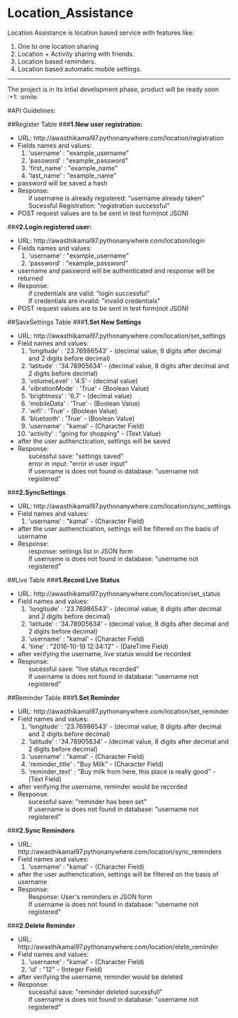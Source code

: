 # Location_Assistance

Location Assistance is location based service with features like:

1. One to one location sharing
2. Location + Activity sharing with friends.
3. Location based reminders.
4. Location based automatic mobile settings.

<hr>
The project is in its intial development phase, product will be ready soon :+1: :smile:

#API Guidelines:

##Register Table
###<b>1.New user registration:</b>
<ul>
    <li> URL: http://awasthikamal97.pythonanywhere.com/location/registration </li>
    <li>Fields names and values:
        <ol>
            <li>'username' : "example_username"</li>
            <li>'password' : "example_password"</li>
            <li>'first_name' : "example_name"</li>
            <li>'last_name' : "example_name"</li>
        </ol>
    </li>
    <li> password will be saved a hash</li>
    <li> Response: 
    <ol>if username is already registered: "username already taken"</ol>
    <ol>Sucessful Registration: "registration successful"</ol>
    </li>
    <li> POST request values are to be sent in test form(not JSON)</li>
</ul>


###<b>2.Login registered user:</b>
<ul>
    <li> URL: http://awasthikamal97.pythonanywhere.com/location/login</li>
    <li>Fields names and values:
        <ol>
            <li>'username' : "example_username"</li>
            <li>'password' : "example_password"</li>
         </ol>
     </li>
    <li> username and password will be authenticated and response will be returned</li>
    <li> Response: 
        <ol>if credentials are valid: "login successful"</ol>
        <ol>If credentials are invalid: "invalid credentials"</ol>
    </li>
    <li> POST request values are to be sent in test form(not JSON)</li>
</ul>


##SaveSettings Table
###<b>1.Set New Settings</b>
<ul>
    <li>URL: http://awasthikamal97.pythonanywhere.com/location/set_settings</li>
    <li>Field names and values:
        <ol>
            <li>'longitude' : '23.76986543' - (decimal value, 8 digits after decimal and 2 digits before decimal)</li>
            <li> 'latitude' : '34.78905634' - (decimal value, 8 digits after decimal and 2 digits before decimal) </li>
            <li> 'volumeLevel' : '4.5' - (decimal value) </li>
            <li> 'vibrationMode' : 'True' - (Boolean Value) </li>
            <li> 'brightness' : '6.7' - (decimal value) </li>
            <li> 'mobileData' : 'True' - (Boolean Value)</li>
            <li> 'wifi' : 'True' - (Boolean Value)</li>
            <li> 'bluetooth' : 'True' - (Boolean Value)</li>
            <li>'username' : "kamal' - (Character Field)</li>
            <li> 'activity' : "going for shopping" - (Text Value)</li>
        </ol>
    </li>
    <li> after the user authenctication, settings will be saved</li>
    <li> Response: 
        <ol>sucessful save: "settings saved"</ol>
        <ol>error in input: "error in user input"</ol>
        <ol>If username is does not found in database: "username not registered"</ol>
    </li>
</ul>  

###<b>2.SyncSettings</b>
<ul>
    <li>URL: http://awasthikamal97.pythonanywhere.com/location/sync_settings</li>
    <li>Field names and values:
        <ol>
            <li>'username' : "kamal' - (Character Field)</li>
        </ol>
    </li>
    <li> after the user authenctication, settings will be filtered on the basis of username</li>
    <li> Response: 
        <ol>response: setiings list in JSON form</ol>
        <ol>If username is does not found in database: "username not registered"</ol>
    </li>
</ul> 


##Live Table
###<b>1.Record Live Status</b>
<ul>
    <li>URL: http://awasthikamal97.pythonanywhere.com/location/set_status</li>
    <li>Field names and values:
        <ol>
            <li>'longitude' : '23.76986543' - (decimal value, 8 digits after decimal and 2 digits before decimal)</li>
            <li> 'latitude' : '34.78905634' - (decimal value, 8 digits after decimal and 2 digits before decimal) </li>
            <li>'username' : "kamal' - (Character Field)</li>
            <li> 'time' : "2016-10-19 12:34:12" - (DateTime Field)</li>
        </ol>
    </li>
    <li> after verifying the username, live status would be recorded</li>
    <li> Response: 
        <ol>sucessful save: "live status recorded"</ol>
        <ol>If username is does not found in database: "username not registered"</ol>
    </li>
</ul> 



##Reminder Table
###<b>1.Set Reminder</b>
<ul>
    <li>URL: http://awasthikamal97.pythonanywhere.com/location/set_reminder</li>
    <li>Field names and values:
        <ol>
            <li>'longitude' : '23.76986543' - (decimal value, 8 digits after decimal and 2 digits before decimal)</li>
            <li> 'latitude' : '34.78905634' - (decimal value, 8 digits after decimal and 2 digits before decimal) </li>
            <li>'username' : "kamal' - (Character Field)</li>
            <li> 'reminder_title' : "Buy Milk" - (Character Field)</li>
            <li> 'reminder_text' : "Buy milk from here, this place is really good" - (Text Field)</li>
        </ol>
    </li>
    <li> after verifying the username, reminder  would be recorded</li>
    <li> Response: 
        <ol>sucessful save: "reminder has been set"</ol>
        <ol>If username is does not found in database: "username not registered"</ol>
    </li>
</ul> 

###<b>2.Sync Reminders</b>
<ul>
    <li>URL: http://awasthikamal97.pythonanywhere.com/location/sync_reminders</li>
    <li>Field names and values:
        <ol>
            <li>'username' : "kamal' - (Character Field)</li>
        </ol>
    </li>
    <li> after the user authenctication, settings will be filtered on the basis of username</li>
    <li> Response: 
        <ol>Response: User's reminders in JSON form </ol>
        <ol>If username is does not found in database: "username not registered"</ol>
    </li>
</ul> 


###<b>2.Delete Reminder</b>
<ul>
    <li>URL: http://awasthikamal97.pythonanywhere.com/location/elete_reminder</li>
    <li>Field names and values:
        <ol>
            <li>'username' : "kamal' - (Character Field)</li>
            <li> 'id' : "12" - (Integer Field)</li>
        </ol>
    </li>
    <li> after verifying the username, reminder  would be deleted</li>
    <li> Response: 
        <ol>sucessful save: "reminder deleted sucessfull"</ol>
        <ol>If username is does not found in database: "username not registered"</ol>
    </li>
</ul> 

